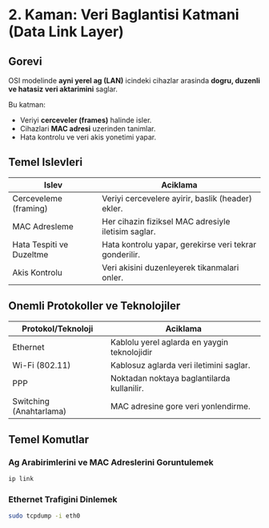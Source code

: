 # 2. Kaman: Veri Baglantisi Katmani (Data Link Layer)

## Gorevi
OSI modelinde **ayni yerel ag (LAN)** icindeki cihazlar arasinda **dogru, duzenli ve hatasiz veri aktarimini** saglar.

Bu katman:
- Veriyi **cerceveler (frames)** halinde isler.
- Cihazlari **MAC adresi** uzerinden tanimlar.
- Hata kontrolu ve veri akis yonetimi yapar.

## Temel Islevleri 

| Islev     | Aciklama    |
|-----------|-------------|
| Cerceveleme (framing) | Veriyi cercevelere ayirir, baslik (header) ekler. |
| MAC Adresleme         | Her cihazin fiziksel MAC adresiyle iletisim saglar. |
| Hata Tespiti ve Duzeltme | Hata kontrolu yapar, gerekirse veri tekrar gonderilir. |
| Akis Kontrolu         | Veri akisini duzenleyerek tikanmalari onler.  |


## Onemli Protokoller ve Teknolojiler

| Protokol/Teknoloji   | Aciklama   |
|----------------------|---------------|
| Ethernet             | Kablolu yerel aglarda en yaygin teknolojidir  |
| Wi-Fi (802.11)       | Kablosuz aglarda veri iletimini saglar. |
| PPP                  | Noktadan noktaya baglantilarda kullanilir. |
| Switching (Anahtarlama) | MAC adresine gore veri yonlendirme.   |

## Temel Komutlar 

### Ag Arabirimlerini ve MAC Adreslerini Goruntulemek
```bash
ip link
```

### Ethernet Trafigini Dinlemek
```bash
sudo tcpdump -i eth0
```
